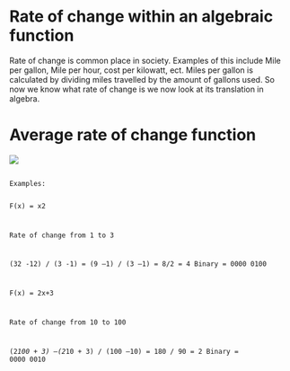 # Rate of change within an algebraic function

Rate of change is common place in society. Examples of this include Mile per gallon, Mile per hour, cost per kilowatt, ect. Miles per gallon is calculated by dividing miles travelled by the amount of gallons used. So now we know what rate of change is we now look at its translation in algebra. 

# Average rate of change function
![](https://i.imgur.com/3iYZiVO.png)

<code>
Examples:
  
F(x) = x2

  Rate of change from 1 to 3
  
  (32  -12) / (3 -1) = (9 –1) / (3 –1) = 8/2 = 4              Binary = 0000 0100

F(x) = 2x+3
  
  Rate of change from 10 to 100
 
 (2*100 + 3) –(2*10 + 3) / (100 –10) = 180 / 90 = 2          Binary = 0000 0010

</code>

